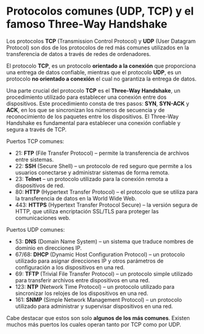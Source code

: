 # Protocolos comunes (UDP, TCP) y el famoso Three-Way Handshake

Los protocolos **TCP** (Transmission Control Protocol) y **UDP** (User Datagram Protocol) son dos de los protocolos de red más comunes utilizados en la transferencia de datos a través de redes de ordenadores.

El protocolo **TCP**, es un protocolo **orientado a la conexión** que proporciona una entrega de datos confiable, mientras que el protocolo **UDP**, es un protocolo **no orientado a conexión** el cual no garantiza la entrega de datos.

Una parte crucial del protocolo **TCP** es el **Three-Way Handshake**, un procedimiento utilizado para establecer una conexión entre dos dispositivos. Este procedimiento consta de tres pasos: **SYN**, **SYN-ACK** y **ACK**, en los que se sincronizan los números de secuencia y de reconocimiento de los paquetes entre los dispositivos. El Three-Way Handshake es fundamental para establecer una conexión confiable y segura a través de TCP.

Puertos TCP comunes:

* 21: **FTP** (File Transfer Protocol) – permite la transferencia de archivos entre sistemas.
* 22: **SSH** (Secure Shell) – un protocolo de red seguro que permite a los usuarios conectarse y administrar sistemas de forma remota.
* 23: **Telnet** – un protocolo utilizado para la conexión remota a dispositivos de red.
* 80: **HTTP** (Hypertext Transfer Protocol) – el protocolo que se utiliza para la transferencia de datos en la World Wide Web.
* 443: **HTTPS** (Hypertext Transfer Protocol Secure) – la versión segura de HTTP, que utiliza encriptación SSL/TLS para proteger las comunicaciones web.

Puertos UDP comunes:

* 53: **DNS** (Domain Name System) – un sistema que traduce nombres de dominio en direcciones IP.
* 67/68: **DHCP** (Dynamic Host Configuration Protocol) – un protocolo utilizado para asignar direcciones IP y otros parámetros de configuración a los dispositivos en una red.
* 69: **TFTP** (Trivial File Transfer Protocol) – un protocolo simple utilizado para transferir archivos entre dispositivos en una red.
* 123: **NTP** (Network Time Protocol) – un protocolo utilizado para sincronizar los relojes de los dispositivos en una red.
* 161: **SNMP** (Simple Network Management Protocol) – un protocolo utilizado para administrar y supervisar dispositivos en una red.

Cabe destacar que estos son solo **algunos de los más comunes**. Existen muchos más puertos los cuales operan tanto por TCP como por UDP.
